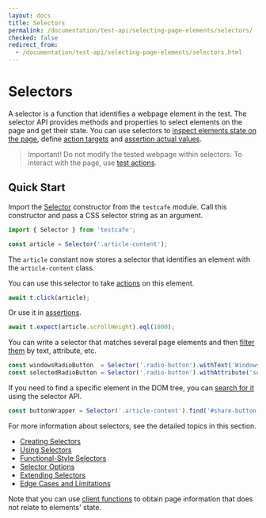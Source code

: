 ```yaml
---
layout: docs
title: Selectors
permalink: /documentation/test-api/selecting-page-elements/selectors/
checked: false
redirect_from:
  - /documentation/test-api/selecting-page-elements/selectors.html
---
```

# Selectors

A selector is a function that identifies a webpage element in the test.
The selector API provides methods and properties to select elements on the page and get their state.
You can use selectors to [inspect elements state on the page](using-selectors.md#obtain-element-state), define [action targets](using-selectors.md#define-action-targets) and
[assertion actual values](using-selectors.md#define-assertion-actual-value).

> Important! Do not modify the tested webpage within selectors.
> To interact with the page, use [test actions](../../actions/README.md).

## Quick Start

Import the [Selector](creating-selectors.md) constructor from the `testcafe` module. Call this constructor and pass a CSS selector string as an argument.

```js
import { Selector } from 'testcafe';

const article = Selector('.article-content');
```

The `article` constant now stores a selector that identifies an element with the `article-content` class.

You can use this selector to take [actions](../../actions/README.md) on this element.

```js
await t.click(article);
```

Or use it in [assertions](../../assertions/README.md).

```js
await t.expect(article.scrollHeight).eql(1800);
```

You can write a selector that matches several page elements and then [filter them](functional-style-selectors.md#filter-dom-nodes) by text, attribute, etc.

```js
const windowsRadioButton  = Selector('.radio-button').withText('Windows');
const selectedRadioButton = Selector('.radio-button').withAttribute('selected');
```

If you need to find a specific element in the DOM tree, you can
[search for it](functional-style-selectors.md#search-for-elements-in-the-dom-hierarchy) using the selector API.

```js
const buttonWrapper = Selector('.article-content').find('#share-button').parent();
```

For more information about selectors, see the detailed topics in this section.

* [Creating Selectors](creating-selectors.md)
* [Using Selectors](using-selectors.md)
* [Functional-Style Selectors](functional-style-selectors.md)
* [Selector Options](selector-options.md)
* [Extending Selectors](extending-selectors.md)
* [Edge Cases and Limitations](edge-cases-and-limitations.md)

Note that you can use [client functions](../../obtaining-data-from-the-client/README.md) to obtain page information that does not relate to elements' state.